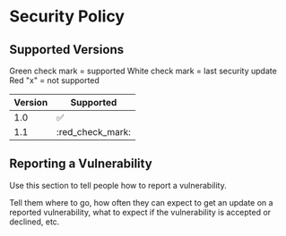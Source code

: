 # Security Policy

## Supported Versions

Green check mark = supported
White check mark = last security update
Red "x"          = not supported

| Version | Supported          |
| ------- | ------------------ |
|   1.0   | :white_check_mark: |
|   1.1   | :red_check_mark:   |
## Reporting a Vulnerability

Use this section to tell people how to report a vulnerability.

Tell them where to go, how often they can expect to get an update on a
reported vulnerability, what to expect if the vulnerability is accepted or
declined, etc.
